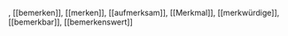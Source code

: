 , [[bemerken]], [[merken]], [[aufmerksam]], [[Merkmal]], [[merkwürdige]], [[bemerkbar]], [[bemerkenswert]]